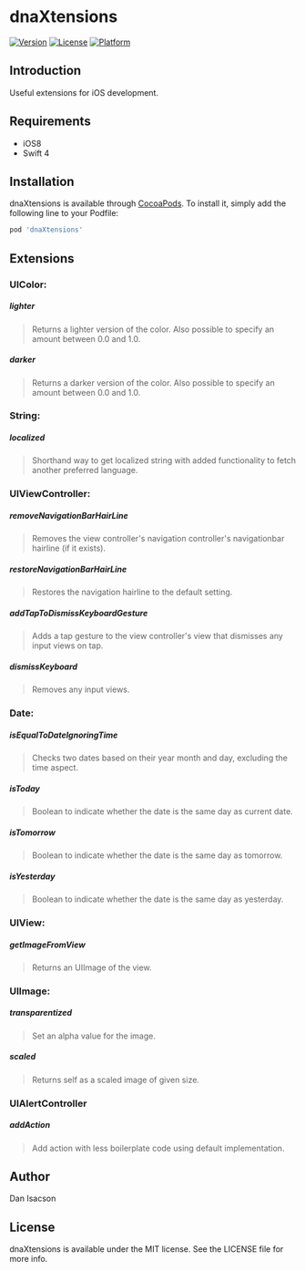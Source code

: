 # dnaXtensions

[![Version](https://img.shields.io/cocoapods/v/dnaXtensions.svg?style=flat)](http://cocoapods.org/pods/dnaXtensions)
[![License](https://img.shields.io/cocoapods/l/dnaXtensions.svg?style=flat)](http://cocoapods.org/pods/dnaXtensions)
[![Platform](https://img.shields.io/cocoapods/p/dnaXtensions.svg?style=flat)](http://cocoapods.org/pods/dnaXtensions)

## Introduction

Useful extensions for iOS development.

## Requirements

* iOS8
* Swift 4

## Installation

dnaXtensions is available through [CocoaPods](http://cocoapods.org). To install
it, simply add the following line to your Podfile:

```ruby
pod 'dnaXtensions'
```

## Extensions

### UIColor:

##### lighter
> Returns a lighter version of the color. Also possible to specify an amount between 0.0 and 1.0.

##### darker
> Returns a darker version of the color. Also possible to specify an amount between 0.0 and 1.0.

### String:

##### localized
> Shorthand way to get localized string with added functionality to fetch another preferred language.

### UIViewController:

##### removeNavigationBarHairLine
> Removes the view controller's navigation controller's navigationbar hairline (if it exists).

##### restoreNavigationBarHairLine
> Restores the navigation hairline to the default setting.

##### addTapToDismissKeyboardGesture
> Adds a tap gesture to the view controller's view that dismisses any input views on tap.

##### dismissKeyboard
> Removes any input views.

### Date:

##### isEqualToDateIgnoringTime
> Checks two dates based on their year month and day, excluding the time aspect.

##### isToday
> Boolean to indicate whether the date is the same day as current date.

##### isTomorrow
> Boolean to indicate whether the date is the same day as tomorrow.

##### isYesterday
> Boolean to indicate whether the date is the same day as yesterday.

### UIView:

##### getImageFromView
> Returns an UIImage of the view.

### UIImage:

##### transparentized
> Set an alpha value for the image.

##### scaled
> Returns self as a scaled image of given size.

### UIAlertController

##### addAction
> Add action with less boilerplate code using default implementation.

## Author

Dan Isacson

## License

dnaXtensions is available under the MIT license. See the LICENSE file for more info.

